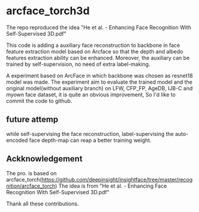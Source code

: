 # arcface_torch3d
The  repo reproduced the idea "He et al. - Enhancing Face Recognition With Self-Supervised 3D.pdf"

This code is adding a auxiliary face reconstruction to backbone in face feature extraction model based on Arcface so that the depth and albedo features extraction ability can be enhanced.  Moreover, the auxiliary can be trained by self-supervision, no need of extra label-making.

A experiment based on ArcFace in which backbone was chosen as resnet18 model was made.
The experiment aim to evaluate the trained model and the original model(without auxiliary branch) on LFW, CFP_FP, AgeDB, IJB-C and myown face dataset, it is quite an obvious improvement,
So I'd like to commit the code to github.


## future attemp
while self-supervising the face reconstruction, label-supervising the auto-encoded face depth-map can reap a better training weight.



## Ackknowledgement
The pro. is based on arcface_torch(https://github.com/deepinsight/insightface/tree/master/recognition/arcface_torch)
The idea is from "He et al. - Enhancing Face Recognition With Self-Supervised 3D.pdf"

Thank all these contributions.


